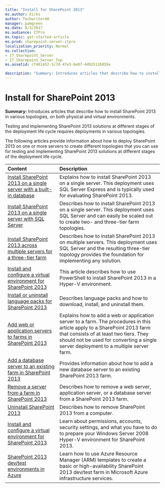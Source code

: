 ```yaml
---
title: "Install for SharePoint 2013"
ms.author: kirks
author: Techwriter40
manager: pamgreen
ms.date: 8/3/2017
ms.audience: ITPro
ms.topic: get-started-article
ms.prod: sharepoint-server-itpro
localization_priority: Normal
ms.collection:
- IT_Sharepoint_Server
- IT_Sharepoint_Server_Top
ms.assetid: cf461452-1c7d-47e3-be87-4d925126855e

description: "Summary: Introduces articles that describe how to install SharePoint 2013 in various topologies, on both physical and virtual environments."
---
```


# Install for SharePoint 2013

 **Summary:** Introduces articles that describe how to install SharePoint 2013 in various topologies, on both physical and virtual environments. 
  
Testing and implementing SharePoint 2013 solutions at different stages of the deployment life cycle requires deployments in various topologies.
  
The following articles provide information about how to deploy SharePoint 2013 on one or more servers to create different topologies that you can use for testing and implementing SharePoint 2013 solutions at different stages of the deployment life cycle.
  
  
|**Content**|**Description**|
|:-----|:-----|
|[Install SharePoint 2013 on a single server with a built-in database](single-server-with-a-built-in-database.md) <br/> |Explains how to install SharePoint 2013 on a single server. This deployment uses SQL Server Express and is typically used for evaluating SharePoint 2013.  <br/> |
|[Install SharePoint 2013 on a single server with SQL Server](single-server-with-sql-server.md) <br/> |Describes how to install SharePoint 2013 on a single server. This deployment uses SQL Server and can easily be scaled out to create two- and three-tier farm topologies.  <br/> |
|[Install SharePoint 2013 across multiple servers for a three-tier farm](multiple-servers-for-a-three-tier-farm.md) <br/> |Describes how to install SharePoint 2013 on multiple servers. This deployment uses SQL Server and the resulting three-tier topology provides the foundation for implementing any solution.  <br/> |
|[Install and configure a virtual environment for SharePoint 2013](http://technet.microsoft.com/library/9b882879-3573-44e4-b5ed-1f20c7ccee5a%28Office.14%29.aspx) <br/> |This article describes how to use PowerShell to install SharePoint 2013 in a Hyper-V environment.  <br/> |
|[Install or uninstall language packs for SharePoint 2013](install-or-uninstall-language-packs.md) <br/> |Describes language packs and how to download, install, and uninstall them.  <br/> |
|[Add web or application servers to farms in SharePoint 2013](add-web-or-application-server-to-the-farm.md) <br/> |Explains how to add a web or application server to a farm. The procedures in this article apply to a SharePoint 2013 farm that consists of at least two tiers. They should not be used for converting a single server deployment to a multiple server farm.  <br/> |
|[Add a database server to an existing farm in SharePoint 2013](add-a-database-server-to-an-existing-farm.md) <br/> |Provides information about how to add a new database server to an existing SharePoint 2013 farm.  <br/> |
|[Remove a server from a farm in SharePoint 2013](../administration/remove-a-server-from-a-farm-in-sharepoint-2013.md) <br/> |Describes how to remove a web server, application server, or a database server from a SharePoint 2013 farm.  <br/> |
|[Uninstall SharePoint 2013](../administration/uninstall-sharepoint-2013.md) <br/> |Describes how to remove SharePoint 2013 from a computer.  <br/> |
|[Install and configure a virtual environment for SharePoint 2013](http://technet.microsoft.com/library/33ffa9b1-3e45-462a-9cb4-514941092464.aspx) <br/> |Learn about permissions, accounts, security settings, and what you have to do to prepare your Windows Server 2008 Hyper-V environment for SharePoint 2013.  <br/> |
|[SharePoint 2013 dev/test environments in Azure](../administration/sharepoint-2013-dev-test-environments-in-azure.md) <br/> |Learn how to use Azure Resource Manager (ARM) templates to create a basic or high-availability SharePoint 2013 dev/test farm in Microsoft Azure infrastructure services.  <br/> |
   


